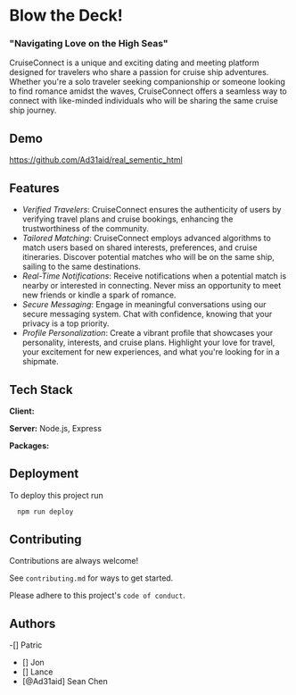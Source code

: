 
# Blow the Deck!
### "Navigating Love on the High Seas"

CruiseConnect is a unique and exciting dating and meeting platform designed for travelers who share a passion for cruise ship adventures. Whether you're a solo traveler seeking companionship or someone looking to find romance amidst the waves, CruiseConnect offers a seamless way to connect with like-minded individuals who will be sharing the same cruise ship journey.

## Demo

https://github.com/Ad31aid/real_sementic_html

## Features

- _Verified Travelers_: CruiseConnect ensures the authenticity of users by verifying travel plans and cruise bookings, enhancing the trustworthiness of the community.
- _Tailored Matching_: CruiseConnect employs advanced algorithms to match users based on shared interests, preferences, and cruise itineraries. Discover potential matches who will be on the same ship, sailing to the same destinations.
- _Real-Time Notifications_: Receive notifications when a potential match is nearby or interested in connecting. Never miss an opportunity to meet new friends or kindle a spark of romance.
- _Secure Messaging_: Engage in meaningful conversations using our secure messaging system. Chat with confidence, knowing that your privacy is a top priority.
- _Profile Personalization_: Create a vibrant profile that showcases your personality, interests, and cruise plans. Highlight your love for travel, your excitement for new experiences, and what you're looking for in a shipmate.

## Tech Stack

**Client:** 

**Server:** Node.js, Express

**Packages:**
## Deployment

To deploy this project run

```bash
  npm run deploy
```

## Contributing

Contributions are always welcome!

See `contributing.md` for ways to get started.

Please adhere to this project's `code of conduct`.

## Authors

-[] Patric
- [] Jon
- [] Lance
- [@Ad31aid] Sean Chen